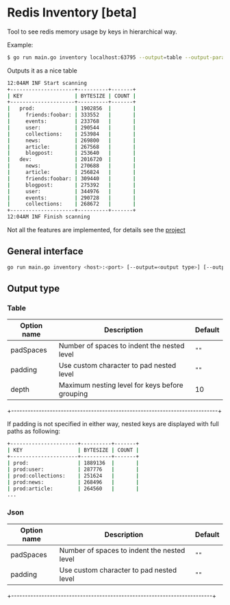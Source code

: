 Redis Inventory [beta]
=====================

Tool to see redis memory usage by keys in hierarchical way.

Example:
```bash
$ go run main.go inventory localhost:63795 --output=table --output-params="padSpaces=2&depth=2"                                                                                                                                                                                       643ms  Do 22 Jul 2021 22:01:41 UTC
```

Outputs it as a nice table
```bash
12:04AM INF Start scanning
+---------------------+----------+-------+
| KEY                 | BYTESIZE | COUNT |
+---------------------+----------+-------+
|   prod:             | 1902856  |       |
|     friends:foobar: | 333552   |       |
|     events:         | 233768   |       |
|     user:           | 290544   |       |
|     collections:    | 253984   |       |
|     news:           | 269800   |       |
|     article:        | 267568   |       |
|     blogpost:       | 253640   |       |
|   dev:              | 2016720  |       |
|     news:           | 270688   |       |
|     article:        | 256824   |       |
|     friends:foobar: | 309440   |       |
|     blogpost:       | 275392   |       |
|     user:           | 344976   |       |
|     events:         | 290728   |       |
|     collections:    | 268672   |       |
+---------------------+----------+-------+
12:04AM INF Finish scanning
```

Not all the features are implemented, for details see the [project](https://github.com/obukhov/redis-inventory/projects/1)

## General interface

```bash
go run main.go inventory <host>:<port> [--output=<output type>] [--output-params=<querstring serialized params>]
```

## Output type

### Table

| Option name  | Description                                    | Default   | 
|--------------|------------------------------------------------|-----------|
| padSpaces    | Number of spaces to indent the nested level    | `""`      |
| padding      | Use custom character to pad nested level       | `""`      |
| depth        | Maximum nesting level for keys before grouping | 10        |
+---------------------------------------------------------------------------+

If padding is not specified in either way, nested keys are displayed with full paths as following:
```bash
+----------------------+----------+-------+
| KEY                  | BYTESIZE | COUNT |
+----------------------+----------+-------+
| prod:                | 1889136  |       |
| prod:user:           | 287776   |       |
| prod:collections:    | 251624   |       |
| prod:news:           | 268496   |       |
| prod:article:        | 264560   |       |
...
```

### Json

| Option name  | Description                                  | Default   | 
|--------------|----------------------------------------------|-----------|
| padSpaces    | Number of spaces to indent the nested level  | `""`      |
| padding      | Use custom character to pad nested level     | `""`      |
+-------------------------------------------------------------------------+
